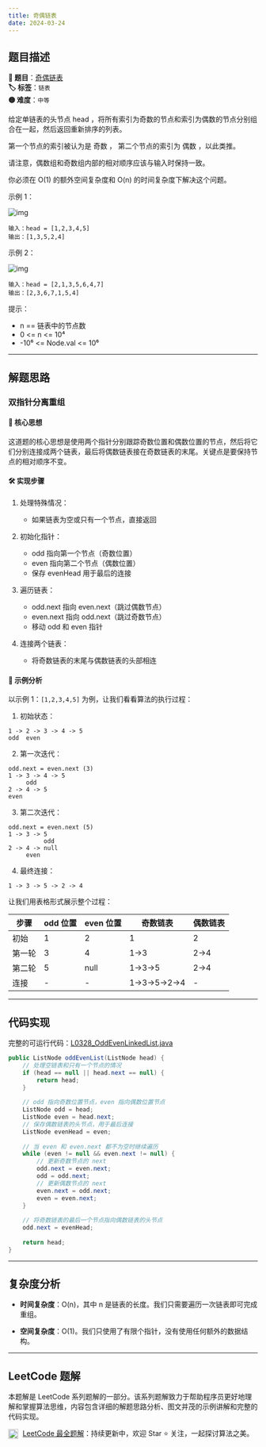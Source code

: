```yaml
---
title: 奇偶链表
date: 2024-03-24
---
```


## 题目描述

**🔗 题目**：[奇偶链表](https://leetcode.cn/problems/odd-even-linked-list/)  
**🏷️ 标签**：`链表`  
**🟡 难度**：`中等`  

给定单链表的头节点 head ，将所有索引为奇数的节点和索引为偶数的节点分别组合在一起，然后返回重新排序的列表。

第一个节点的索引被认为是 奇数 ， 第二个节点的索引为 偶数 ，以此类推。

请注意，偶数组和奇数组内部的相对顺序应该与输入时保持一致。

你必须在 O(1) 的额外空间复杂度和 O(n) 的时间复杂度下解决这个问题。

示例 1：

![img](https://assets.leetcode.com/uploads/2021/03/10/oddeven-linked-list.jpg)

```
输入：head = [1,2,3,4,5]
输出：[1,3,5,2,4]
```

示例 2：

![img](https://assets.leetcode.com/uploads/2021/03/10/oddeven2-linked-list.jpg)

```
输入：head = [2,1,3,5,6,4,7]
输出：[2,3,6,7,1,5,4]
```

提示：
- n == 链表中的节点数
- 0 <= n <= 10⁴
- -10⁶ <= Node.val <= 10⁶

---

## 解题思路
### 双指针分离重组

#### 📝 核心思想
这道题的核心思想是使用两个指针分别跟踪奇数位置和偶数位置的节点，然后将它们分别连接成两个链表，最后将偶数链表接在奇数链表的末尾。关键点是要保持节点的相对顺序不变。

#### 🛠️ 实现步骤
1. 处理特殊情况：
   - 如果链表为空或只有一个节点，直接返回
   
2. 初始化指针：
   - odd 指向第一个节点（奇数位置）
   - even 指向第二个节点（偶数位置）
   - 保存 evenHead 用于最后的连接

3. 遍历链表：
   - odd.next 指向 even.next（跳过偶数节点）
   - even.next 指向 odd.next（跳过奇数节点）
   - 移动 odd 和 even 指针

4. 连接两个链表：
   - 将奇数链表的末尾与偶数链表的头部相连

#### 🧩 示例分析
以示例 1：`[1,2,3,4,5]` 为例，让我们看看算法的执行过程：

1. 初始状态：
```
1 -> 2 -> 3 -> 4 -> 5
odd  even
```

2. 第一次迭代：
```
odd.next = even.next (3)
1 -> 3 -> 4 -> 5
     odd
2 -> 4 -> 5
even
```

3. 第二次迭代：
```
odd.next = even.next (5)
1 -> 3 -> 5
          odd
2 -> 4 -> null
     even
```

4. 最终连接：
```
1 -> 3 -> 5 -> 2 -> 4
```

让我们用表格形式展示整个过程：

| 步骤 | odd 位置 | even 位置 | 奇数链表 | 偶数链表 |
|-----|---------|-----------|---------|---------|
| 初始 | 1 | 2 | 1 | 2 |
| 第一轮 | 3 | 4 | 1->3 | 2->4 |
| 第二轮 | 5 | null | 1->3->5 | 2->4 |
| 连接 | - | - | 1->3->5->2->4 | - |

---

## 代码实现

完整的可运行代码：[L0328_OddEvenLinkedList.java](../src/main/java/L0328_OddEvenLinkedList.java)

```java
public ListNode oddEvenList(ListNode head) {
    // 处理空链表和只有一个节点的情况
    if (head == null || head.next == null) {
        return head;
    }
    
    // odd 指向奇数位置节点，even 指向偶数位置节点
    ListNode odd = head;
    ListNode even = head.next;
    // 保存偶数链表的头节点，用于最后连接
    ListNode evenHead = even;
    
    // 当 even 和 even.next 都不为空时继续遍历
    while (even != null && even.next != null) {
        // 更新奇数节点的 next
        odd.next = even.next;
        odd = odd.next;
        // 更新偶数节点的 next
        even.next = odd.next;
        even = even.next;
    }
    
    // 将奇数链表的最后一个节点指向偶数链表的头节点
    odd.next = evenHead;
    
    return head;
}
```

---

## 复杂度分析

- **时间复杂度**：O(n)，其中 n 是链表的长度。我们只需要遍历一次链表即可完成重组。

- **空间复杂度**：O(1)。我们只使用了有限个指针，没有使用任何额外的数据结构。

---

## LeetCode 题解

本题解是 LeetCode 系列题解的一部分。该系列题解致力于帮助程序员更好地理解和掌握算法思维，内容包含详细的解题思路分析、图文并茂的示例讲解和完整的代码实现。

<img src="https://github.githubassets.com/images/modules/logos_page/GitHub-Mark.png" alt="GitHub" width="20" style="vertical-align: middle; margin-right: 5px"> [LeetCode 最全题解](https://github.com/LjyYano/LeetCode)：持续更新中，欢迎 Star ⭐️ 关注，一起探讨算法之美。
